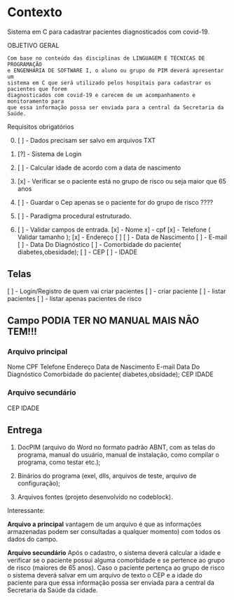 # Contexto
 Sistema em C para cadastrar pacientes diagnosticados com covid-19.

 OBJETIVO GERAL
 ```
Com base no conteúdo das disciplinas de LINGUAGEM E TÉCNICAS DE PROGRAMAÇÃO
e ENGENHARIA DE SOFTWARE I, o aluno ou grupo do PIM deverá apresentar um
sistema em C que será utilizado pelos hospitais para cadastrar os pacientes que forem
diagnosticados com covid-19 e carecem de um acompanhamento e monitoramento para
que essa informação possa ser enviada para a central da Secretaria da Saúde.
```


Requisitos obrigatórios

0. [ ] - Dados precisam ser salvo em arquivos TXT

1. [?] - Sistema de Login

2. [ ] - Calcular idade de acordo com a data de nascimento

3. [x] - Verificar se o paciente está no grupo de risco ou seja maior que 65 anos

4. [ ] - Guardar o Cep apenas se o paciente for do grupo de risco ????

5. [ ] - Paradigma procedural estruturado.

6. [ ] - Validar campos de entrada.
   [x] - Nome
   x] - cpf
   [x] - Telefone ( Validar tamanho );
    [x] - Endereço
  [ ]
  [ ] - Data de Nascimento
  [ ] - E-mail
  [ ] - Data Do Diagnóstico
  [ ] - Comorbidade do paciente( diabetes,obesidade);
  [ ] - CEP
  [ ] - IDADE

## Telas

[ ] - Login/Registro de quem vai criar pacientes
[ ] - criar paciente
[ ] - listar pacientes
[ ] - listar apenas pacientes de risco


## Campo PODIA TER NO MANUAL MAIS NÃO TEM!!!


### Arquivo principal

Nome
CPF
Telefone
Endereço
Data de Nascimento
E-mail
Data Do Diagnóstico
Comorbidade do paciente( diabetes,obsidade);
CEP
IDADE

### Arquivo secundário

CEP
IDADE

## Entrega

 1) DocPIM (arquivo do Word no formato padrão ABNT, com as telas do programa,
manual do usuário, manual de instalação, como compilar o programa, como testar etc.);

 2) Binários do programa (exel, dlls, arquivos de teste, arquivo de configuração);

 3) Arquivos fontes (projeto desenvolvido no codeblock).

Interessante:

  **Arquivo a principal** vantagem de um arquivo é que as informações
armazenadas podem ser consultadas a qualquer momento) com todos os
  dados do campo.

  **Arquivo secundário** Após o cadastro, o sistema deverá calcular a idade e verificar se o paciente possui
alguma comorbidade e se pertence ao grupo de risco (maiores de 65 anos). Caso o paciente
pertença ao grupo de risco o sistema deverá salvar em um arquivo de texto o CEP e a idade
do paciente para que essa informação possa ser enviada para a central da Secretaria da
Saúde da cidade.

